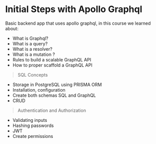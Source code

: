 # Initial Steps with Apollo Graphql

Basic backend app that uses apollo graphql, in this course we learned about:

- What is Graphql?
- What is a query?
- What is a resolver?
- What is a mutation ?
- Rules to build a scalable GraphQL API
- How to proper scaffold a GraphQL API

> SQL Concepts
- Storage in PostgreSQL using PRISMA ORM 
- Installation, configuration
- Create both schemas SQL and GraphQL
- CRUD


> Authentication and Authorization
- Validating inputs
- Hashing passwords
- JWT
- Create permissions



